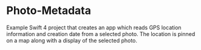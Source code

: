 # Photo-Metadata

Example Swift 4 project that creates an app which reads GPS location information and creation date from a selected photo. The location is pinned on a map along with a display of the selected photo.
